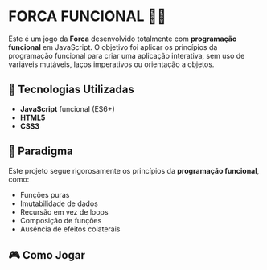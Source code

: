 # FORCA FUNCIONAL 🧠🔠

Este é um jogo da **Forca** desenvolvido totalmente com **programação funcional** em JavaScript. O objetivo foi aplicar os princípios da programação funcional para criar uma aplicação interativa, sem uso de variáveis mutáveis, laços imperativos ou orientação a objetos.

## 🧩 Tecnologias Utilizadas

- **JavaScript** funcional (ES6+)
- **HTML5**
- **CSS3**

## 📐 Paradigma

Este projeto segue rigorosamente os princípios da **programação funcional**, como:

- Funções puras
- Imutabilidade de dados
- Recursão em vez de loops
- Composição de funções
- Ausência de efeitos colaterais

## 🎮 Como Jogar

